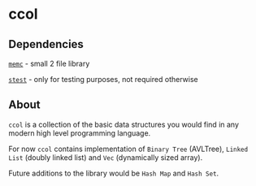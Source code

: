# ccol
## Dependencies
[`memc`](https://github.com/SigmaBale/memc) - small 2 file library

[`stest`](https://github.com/SigmaBale/stest) - only for testing purposes, not required
otherwise

## About
`ccol` is a collection of the basic data structures you would find
in any modern high level programming language.

For now `ccol` contains implementation of `Binary Tree` (AVLTree),
`Linked List` (doubly linked list) and `Vec` (dynamically sized array).

Future additions to the library would be `Hash Map` and `Hash Set`.
